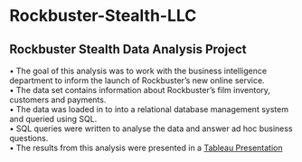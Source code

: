 # Rockbuster-Stealth-LLC
## Rockbuster Stealth Data Analysis Project 

•	The goal of this analysis was to work with the business intelligence department to inform the launch of Rockbuster’s new online service.  
•	The data set contains information about Rockbuster’s film inventory, customers and payments.   
•	The data was loaded in to into a relational database management system and queried using SQL.  
•	SQL queries were written to analyse the data and answer ad hoc business questions.  
•	The results from this analysis were presented in a [Tableau Presentation](https://public.tableau.com/profile/rebecca3609#!/vizhome/RockbusterStealthLLC/RockbusterStealthLLC)  
